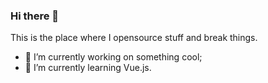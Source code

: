 ### Hi there 👋

This is the place where I opensource stuff and break things.

- 🔭 I’m currently working on something cool;
- 🌱 I’m currently learning Vue.js.
